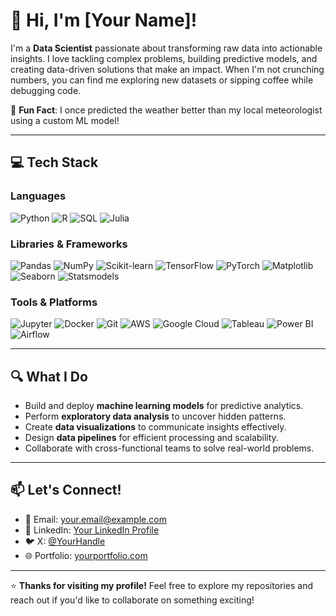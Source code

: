 # 👋 Hi, I'm [Your Name]!

I'm a **Data Scientist** passionate about transforming raw data into actionable insights. I love tackling complex problems, building predictive models, and creating data-driven solutions that make an impact. When I'm not crunching numbers, you can find me exploring new datasets or sipping coffee while debugging code.

🌟 **Fun Fact**: I once predicted the weather better than my local meteorologist using a custom ML model!

---

## 💻 Tech Stack

### Languages
![Python](https://img.shields.io/badge/-Python-3776AB?logo=python&logoColor=white&style=flat)
![R](https://img.shields.io/badge/-R-276DC3?logo=r&logoColor=white&style=flat)
![SQL](https://img.shields.io/badge/-SQL-4479A1?logo=postgresql&logoColor=white&style=flat)
![Julia](https://img.shields.io/badge/-Julia-9558B2?logo=julia&logoColor=white&style=flat)

### Libraries & Frameworks
![Pandas](https://img.shields.io/badge/-Pandas-150458?logo=pandas&logoColor=white&style=flat)
![NumPy](https://img.shields.io/badge/-NumPy-013243?logo=numpy&logoColor=white&style=flat)
![Scikit-learn](https://img.shields.io/badge/-Scikit--learn-F7931E?logo=scikit-learn&logoColor=white&style=flat)
![TensorFlow](https://img.shields.io/badge/-TensorFlow-FF6F00?logo=tensorflow&logoColor=white&style=flat)
![PyTorch](https://img.shields.io/badge/-PyTorch-EE4C2C?logo=pytorch&logoColor=white&style=flat)
![Matplotlib](https://img.shields.io/badge/-Matplotlib-11557C?logo=python&logoColor=white&style=flat)
![Seaborn](https://img.shields.io/badge/-Seaborn-3776AB?logo=python&logoColor=white&style=flat)
![Statsmodels](https://img.shields.io/badge/-Statsmodels-3776AB?logo=python&logoColor=white&style=flat)

### Tools & Platforms
![Jupyter](https://img.shields.io/badge/-Jupyter-F37626?logo=jupyter&logoColor=white&style=flat)
![Docker](https://img.shields.io/badge/-Docker-2496ED?logo=docker&logoColor=white&style=flat)
![Git](https://img.shields.io/badge/-Git-F05032?logo=git&logoColor=white&style=flat)
![AWS](https://img.shields.io/badge/-AWS-232F3E?logo=amazon-aws&logoColor=white&style=flat)
![Google Cloud](https://img.shields.io/badge/-Google%20Cloud-4285F4?logo=google-cloud&logoColor=white&style=flat)
![Tableau](https://img.shields.io/badge/-Tableau-E97627?logo=tableau&logoColor=white&style=flat)
![Power BI](https://img.shields.io/badge/-Power%20BI-F2C811?logo=power-bi&logoColor=black&style=flat)
![Airflow](https://img.shields.io/badge/-Airflow-017CEE?logo=apache-airflow&logoColor=white&style=flat)

---

## 🔍 What I Do
- Build and deploy **machine learning models** for predictive analytics.
- Perform **exploratory data analysis** to uncover hidden patterns.
- Create **data visualizations** to communicate insights effectively.
- Design **data pipelines** for efficient processing and scalability.
- Collaborate with cross-functional teams to solve real-world problems.

---

## 📫 Let's Connect!
- 📧 Email: [your.email@example.com](mailto:your.email@example.com)
- 💼 LinkedIn: [Your LinkedIn Profile](https://linkedin.com/in/yourprofile)
- 🐦 X: [@YourHandle](https://x.com/yourhandle)
- 🌐 Portfolio: [yourportfolio.com](https://yourportfolio.com)

---

⭐️ **Thanks for visiting my profile!** Feel free to explore my repositories and reach out if you'd like to collaborate on something exciting!
